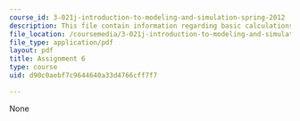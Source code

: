 ```yaml
---
course_id: 3-021j-introduction-to-modeling-and-simulation-spring-2012
description: This file contain information regarding basic calculations of a solid.
file_location: /coursemedia/3-021j-introduction-to-modeling-and-simulation-spring-2012/d90c0aebf7c9644640a33d4766cff7f7_MIT3_021JS12_HW6.pdf
file_type: application/pdf
layout: pdf
title: Assignment 6
type: course
uid: d90c0aebf7c9644640a33d4766cff7f7

---
```

None